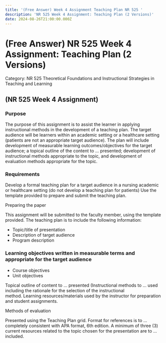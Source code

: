 ```yaml
---
title: '(Free Answer) Week 4 Assignment Teaching Plan NR 525 '
description: 'NR 525 Week 4 Assignment: Teaching Plan (2 Versions)'
date: 2024-08-26T21:00:00.000Z
---
```


# **(Free Answer) NR 525 Week 4 Assignment: Teaching Plan (2 Versions)**

Category: NR 525 Theoretical Foundations and Instructional Strategies in Teaching and Learning

## **(NR 525 Week 4 Assignment)**

### Purpose

The purpose of this assignment is to assist the learner in applying instructional methods in the development of a teaching plan. The target audience will be learners within an academic setting or a healthcare setting (patients are not an appropriate target audience). The plan will include development of measurable learning outcomes/objectives for the target audience; a topical outline of the content to … presented; development of instructional methods appropriate to the topic, and development of evaluation methods appropriate for the topic.

### Requirements

Develop a formal teaching plan for a target audience in a nursing academic or healthcare setting (do not develop a teaching plan for patients) Use the template provided to prepare and submit the teaching plan.

Preparing the paper

This assignment will be submitted to the faculty member, using the template provided. The teaching plan is to include the following information:

* Topic/title of presentation
* Description of target audience
* Program description

### Learning objectives written in measurable terms and appropriate for the target audience

* Course objectives
* Unit objectives

Topical outline of content to … presented (Instructional methods to … used including the rationale for the selection of the instructional method. Learning resources/materials used by the instructor for preparation and student assignments.

Methods of evaluation

Presented using the Teaching Plan grid. Format for references is to … completely consistent with APA format, 6th edition. A minimum of three (3) current resources related to the topic chosen for the presentation are to … included.
